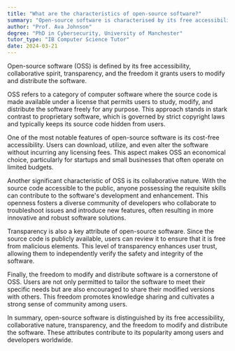 ```yaml
---
title: "What are the characteristics of open-source software?"
summary: "Open-source software is characterised by its free accessibility, collaborative nature, transparency, and the freedom to modify and distribute the software."
author: "Prof. Ava Johnson"
degree: "PhD in Cybersecurity, University of Manchester"
tutor_type: "IB Computer Science Tutor"
date: 2024-03-21
---
```


Open-source software (OSS) is defined by its free accessibility, collaborative spirit, transparency, and the freedom it grants users to modify and distribute the software.

OSS refers to a category of computer software where the source code is made available under a license that permits users to study, modify, and distribute the software freely for any purpose. This approach stands in stark contrast to proprietary software, which is governed by strict copyright laws and typically keeps its source code hidden from users.

One of the most notable features of open-source software is its cost-free accessibility. Users can download, utilize, and even alter the software without incurring any licensing fees. This aspect makes OSS an economical choice, particularly for startups and small businesses that often operate on limited budgets.

Another significant characteristic of OSS is its collaborative nature. With the source code accessible to the public, anyone possessing the requisite skills can contribute to the software's development and enhancement. This openness fosters a diverse community of developers who collaborate to troubleshoot issues and introduce new features, often resulting in more innovative and robust software solutions.

Transparency is also a key attribute of open-source software. Since the source code is publicly available, users can review it to ensure that it is free from malicious elements. This level of transparency enhances user trust, allowing them to independently verify the safety and integrity of the software.

Finally, the freedom to modify and distribute software is a cornerstone of OSS. Users are not only permitted to tailor the software to meet their specific needs but are also encouraged to share their modified versions with others. This freedom promotes knowledge sharing and cultivates a strong sense of community among users.

In summary, open-source software is distinguished by its free accessibility, collaborative nature, transparency, and the freedom to modify and distribute the software. These attributes contribute to its popularity among users and developers worldwide.
    